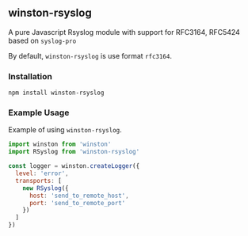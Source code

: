 ## winston-rsyslog

A pure Javascript Rsyslog module with support for RFC3164, RFC5424 based on `syslog-pro`

By default, `winston-rsyslog` is use format `rfc3164`.

### Installation

```shell
npm install winston-rsyslog
```

### Example Usage

Example of using `winston-rsyslog`.

```js
import winston from 'winston'
import RSyslog from 'winston-rsyslog'

const logger = winston.createLogger({
  level: 'error',
  transports: [
    new RSyslog({
      host: 'send_to_remote_host',
      port: 'send_to_remote_port'
    })
  ]
})
```
